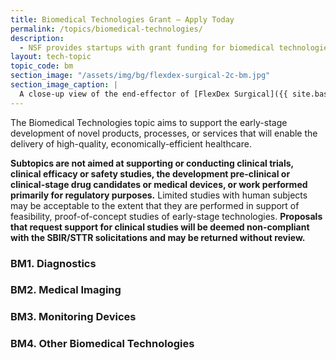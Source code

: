 ```yaml
---
title: Biomedical Technologies Grant – Apply Today
permalink: /topics/biomedical-technologies/
description: 
  - NSF provides startups with grant funding for biomedical technologies.
layout: tech-topic
topic_code: bm
section_image: "/assets/img/bg/flexdex-surgical-2c-bm.jpg"
section_image_caption: |
  A close-up view of the end-effector of [FlexDex Surgical]({{ site.baseurl }}/portfolio/details/?company=flexdex-inc#flexdex-inc)'s articulating needle-driver. This instrument is for use in laparoscopic or minimally invasive surgeries. © FlexDex, Inc.
---
```



The Biomedical Technologies topic aims to support the early-stage development of novel products, processes, or services that will enable the delivery of high-quality, economically-efficient healthcare.  

**Subtopics are not aimed at supporting or conducting clinical trials, clinical efficacy or safety studies, the development pre-clinical or clinical-stage drug candidates or medical devices, or work performed primarily for regulatory purposes.** Limited studies with human subjects may be acceptable to the extent that they are performed in support of feasibility, proof-of-concept studies of early-stage technologies. **Proposals that request support for clinical studies will be deemed non-compliant with the SBIR/STTR solicitations and may be returned without review.**

### BM1. Diagnostics

### BM2. Medical Imaging 

### BM3. Monitoring Devices

### BM4. Other Biomedical Technologies

